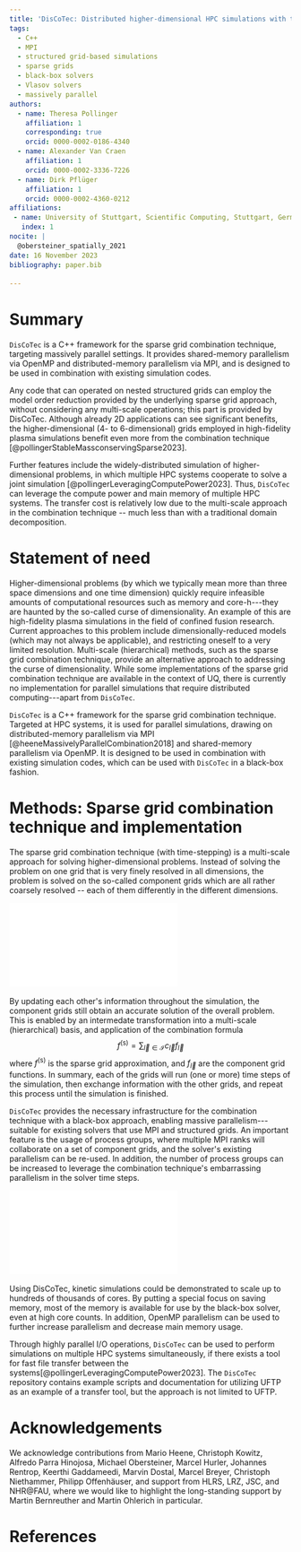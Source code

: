 ```yaml
---
title: 'DisCoTec: Distributed higher-dimensional HPC simulations with the sparse grid combination technique'
tags:
  - C++
  - MPI
  - structured grid-based simulations
  - sparse grids
  - black-box solvers
  - Vlasov solvers
  - massively parallel
authors:
  - name: Theresa Pollinger
    affiliation: 1 
    corresponding: true
    orcid: 0000-0002-0186-4340
  - name: Alexander Van Craen
    affiliation: 1 
    orcid: 0000-0002-3336-7226
  - name: Dirk Pflüger
    affiliation: 1 
    orcid: 0000-0002-4360-0212
affiliations:
 - name: University of Stuttgart, Scientific Computing, Stuttgart, Germany
   index: 1
nocite: |
  @obersteiner_spatially_2021
date: 16 November 2023
bibliography: paper.bib

---
```


# Summary

`DisCoTec` is a C++ framework for the sparse grid combination technique, targeting massively parallel settings.
It provides shared-memory parallelism via OpenMP and distributed-memory parallelism via MPI, 
and is designed to be used in combination with existing simulation codes.

Any code that can operated on nested structured grids can employ the model order reduction 
provided by the underlying sparse grid approach, without considering any multi-scale operations; this part is provided by DisCoTec.
Although already 2D applications can see significant benefits, the higher-dimensional (4- to 6-dimensional) 
grids employed in high-fidelity plasma simulations benefit even more from the combination technique [@pollingerStableMassconservingSparse2023].

Further features include the widely-distributed simulation of higher-dimensional problems,
in which multiple HPC systems cooperate to solve a joint simulation [@pollingerLeveragingComputePower2023].
Thus, `DisCoTec` can leverage the compute power and main memory of multiple HPC systems.
The transfer cost is relatively low due to the multi-scale approach in the combination technique 
-- much less than with a traditional domain decomposition.

# Statement of need

Higher-dimensional problems (by which we typically mean more than three space 
dimensions and one time dimension) quickly require infeasible amounts of computational resources 
such as memory and core-h---they are haunted by the so-called curse of dimensionality.
An example of this are high-fidelity plasma simulations in the field of confined fusion research.
Current approaches to this problem include dimensionally-reduced models (which may not always be applicable),
and restricting oneself to a very limited resolution.
Multi-scale (hierarchical) methods, such as the sparse grid combination technique, 
provide an alternative approach to addressing the curse of dimensionality.
While some implementations of the sparse grid combination technique are available in the context of UQ,
there is currently no implementation for parallel simulations that require distributed computing---apart from `DisCoTec`.

`DisCoTec` is a C++ framework for the sparse grid combination technique.
Targeted at HPC systems, it is used for parallel simulations,
drawing on distributed-memory parallelism via MPI [@heeneMassivelyParallelCombination2018] 
and shared-memory parallelism via OpenMP.
It is designed to be used in combination with existing simulation codes,
which can be used with `DisCoTec` in a black-box fashion.


# Methods: Sparse grid combination technique and implementation

The sparse grid combination technique (with time-stepping) is a multi-scale approach for solving higher-dimensional problems.
Instead of solving the problem on one grid that is very finely resolved in all dimensions,
the problem is solved on the so-called component grids which are all rather coarsely resolved --
each of them differently in the different dimensions.

![Combination scheme in two dimensions with $\vec{l}_{min} = (1,1)$ and $\vec{l}_{max} = (3,3)$, periodic boundary conditions](gfx/combi-2d-small-periodic.pdf)

By updating each other's information throughout the simulation, the component grids
still obtain an accurate solution of the overall problem. 
This is enabled by an intermedate transformation into a multi-scale (hierarchical) basis, and application of the combination formula
$$ f^{(\text{s})} = \sum_{\vec{l} \in \mathcal{I} } c_{\vec{l}} f_{\vec{l}} $$
where $f^{(\text{s})}$ is the sparse grid approximation, and $f_{\vec{l}}$ are the component grid functions.
In summary, each of the grids will run (one or more) time steps of the simulation, 
then exchange information with the other grids, and repeat this process until the simulation is finished.

`DisCoTec` provides the necessary infrastructure for the combination technique with a black-box approach, 
enabling massive parallelism---suitable for existing solvers that use MPI and structured grids.
An important feature is the usage of process groups, where multiple MPI ranks will collaborate on a set of component grids, 
and the solver's existing parallelism can be re-used.
In addition, the number of process groups can be increased to leverage the 
combination technique's embarrassing parallelism in the solver time steps.

![`DisCoTec` process groups: Each black square denotes one MPI rank. The ranks are grouped into the so-called process groups. Each operation in `DisCoTec` requires either communication in the process group, or perpendicular to it---there is no need for global communication or synchronization, which avoids a major scaling bottleneck. The manager rank is optional.](gfx/discotec-ranks.pdf)

Using DisCoTec, kinetic simulations could be demonstrated to scale up to hundreds of thousands of cores.
By putting a special focus on saving memory, most of the memory is available for use by the black-box solver, even at high core counts. 
In addition, OpenMP parallelism can be used to further increase parallelism and decrease main memory usage.

Through highly parallel I/O operations, `DisCoTec` can be used to perform simulations on multiple HPC systems simultaneously, 
if there exists a tool for fast file transfer between the systems[@pollingerLeveragingComputePower2023].
The `DisCoTec` repository contains example scripts and documentation for utilizing UFTP as an example of a transfer tool,
but the approach is not limited to UFTP.


# Acknowledgements

We acknowledge contributions from Mario Heene, Christoph Kowitz, Alfredo Parra Hinojosa, Michael Obersteiner, 
Marcel Hurler, Johannes Rentrop, Keerthi Gaddameedi, Marvin Dostal, Marcel Breyer, Christoph Niethammer, Philipp Offenhäuser, 
and support from HLRS, LRZ, JSC, and NHR@FAU, where we would like to highlight the long-standing support by Martin Bernreuther and Martin Ohlerich in particular.

# References
